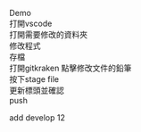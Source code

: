 Demo  
打開vscode  
打開需要修改的資料夾  
修改程式  
存檔  
打開gitkraken 點擊修改文件的鉛筆  
按下stage file  
更新標頭並確認  
push  



add develop
12  